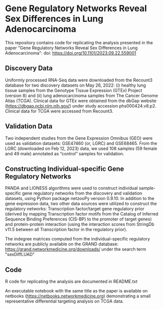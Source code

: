# Gene Regulatory Networks Reveal Sex Differences in Lung Adenocarcinoma

This repository contains code for replicating the analysis presented in the paper "Gene Regulatory Networks Reveal Sex Differences in Lung Adenocarcinoma": doi: https://doi.org/10.1101/2023.09.22.559001

## Discovery Data
Uniformly processed RNA-Seq data were downloaded from the Recount3 database for two discovery datasets on May 26, 2022: (i) healthy lung tissue samples from the Genotype Tissue Expression (GTEx) Project (version 8) and (ii) lung adenocarcinoma samples from The Cancer Genome Atlas (TCGA). Clinical data for GTEx were obtained from the dbGap website (https://dbgap.ncbi.nlm.nih.gov/) under study accession phs000424.v8.p2. Clinical data for TCGA were accessed from Recount3.

## Validation Data
Two independent studies from the Gene Expression Omnibus (GEO) were used as validation datasets: GSE47460 (or, LGRC) and GSE68465. From the LGRC (downloaded on Feb 12, 2023) data, we used 108 samples (59 female and 49 male) annotated as “control” samples for validation.

## Constructing Individual-specific Gene Regulatory Networks
PANDA and LIONESS algorithms were used to construct individual sample-specific gene regulatory networks from the discovery and validation datasets, using Python package netzooPy version 0.9.10. In addition to the gene expression data, two other data sources were utilized to construct the regulatory networks: Transcription factor/target gene regulatory prior (derived by mapping Transcription factor motifs from the Catalog of Inferred Sequence Binding Preferences (CIS-BP) to the promoter of target genes) and protein-protein interaction (using the interaction scores from StringDb v11.5 between all Transcription factor in the regulatory prior).

The indegree matrices computed from the individual-specific regulatory networks are publicly available on the GRAND database: https://grand.networkmedicine.org/downloads/ under the search term "sexDiffLUAD"

## Code
R code for replicating the analysis are documented in README.txt

An executable notebook with the same title as the paper is available on netbooks (https://netbooks.networkmedicine.org) demonstrating a small representative differential targeting analysis on TCGA data.
